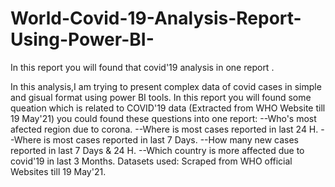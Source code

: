 # World-Covid-19-Analysis-Report-Using-Power-BI-
In this report you will found that covid'19  analysis  in one report .


In this analysis,I am trying to present complex data of covid cases in simple and gisual format using power BI tools.
In this report you will found some queation which is related to COVID'19 data (Extracted from WHO Website till 19 May'21)
  you could found these questions into one report:
	--Who's most afected region due to corona.
	--Where is most cases reported in last 24 H.
	--Where is most cases reported in last 7 Days.
	--How many new cases reported in last 7 Days & 24 H.
	--Which country is more affected due to covid'19 in  last 3 Months.
Datasets used: Scraped from WHO official Websites till 19 May'21.
